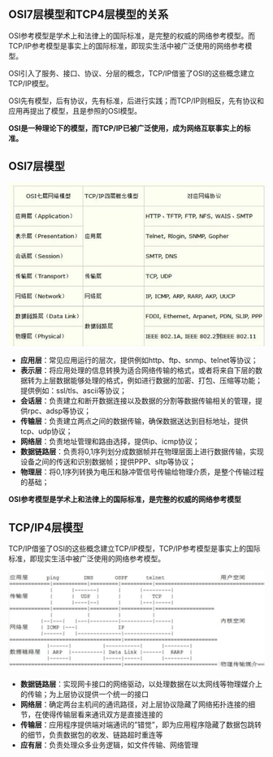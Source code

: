 

## OSI7层模型和TCP4层模型的关系

OSI参考模型是学术上和法律上的国际标准，是完整的权威的网络参考模型。而TCP/IP参考模型是事实上的国际标准，即现实生活中被广泛使用的网络参考模型。

 

OSI引入了服务、接口、协议、分层的概念，TCP/IP借鉴了OSI的这些概念建立TCP/IP模型。



OSI先有模型，后有协议，先有标准，后进行实践；而TCP/IP则相反，先有协议和应用再提出了模型，且是参照的OSI模型。



**OSI是一种理论下的模型，而TCP/IP已被广泛使用，成为网络互联事实上的标准。**

## OSI7层模型



![](static/osi7.jpg)



- **应用层**：常见应用运行的层次，提供例如http、ftp、snmp、telnet等协议；
- **表示层**：将应用处理的信息转换为适合网络传输的格式，或者将来自下层的数据转为上层数据能够处理的格式，例如进行数据的加密、打包、压缩等功能；提供例如：ssl/tls、ascii等协议；
- **会话层**：负责建立和断开数据连接以及数据的分割等数据传输相关的管理，提供rpc、adsp等协议；
- **传输层**：负责建立两点之间的数据传输，确保数据送达到目标地址，提供tcp、udp协议；
- **网络层**：负责地址管理和路由选择，提供ip、icmp协议；
- **数据链路层**：负责将0,1序列划分成数据帧并在物理层面上进行数据传输，实现设备之间的传送和识别数据帧；提供PPP、sltp等协议；
- **物理层**：将0,1序列转换为电压和脉冲管信号传输给物理介质，是整个传输过程的基础；



**OSI参考模型是学术上和法律上的国际标准，是完整的权威的网络参考模型**





## TCP/IP4层模型

TCP/IP借鉴了OSI的这些概念建立TCP/IP模型，TCP/IP参考模型是事实上的国际标准，即现实生活中被广泛使用的网络参考模型。



![](static/tcp4.png)



- **数据链路层**：实现网卡接口的网络驱动，以处理数据在以太网线等物理媒介上的传输；为上层协议提供一个统一的接口
- **网络层**：确定两台主机间的通讯路径，对上层协议隐藏了网络拓扑连接的细节，在使得传输层看来通讯双方是直接连接的
- **传输层**：应用程序提供端对端通讯的”错觉”，即为应用程序隐藏了数据包跳转的细节，负责数据包的收发、链路超时重连等
- **应有层**：负责处理众多业务逻辑，如文件传输、网络管理



